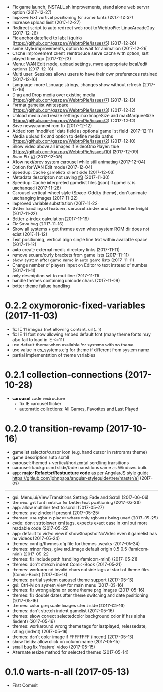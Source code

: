<a name="0.2.2"></a>
- Fix game launch, INSTALL.sh improvements, stand alone web server option (2017-12-27)
- Improve text vertical positioning for some fonts (2017-12-27)
- Increase upload limit (2017-12-27)
- Redirect script to auto redirect web root to WebtroPie: LinuxArcadeGuy (2017-12-26)
- Fix anchor datefield to label (quirk) (https://github.com/gazpan/WebtroPie/issues/5) (2017-12-26)
- some style improvements, option to wait for animation (2017-12-26)
- Cache improvement client, reintroduce serve cache with option, last played time ago (2017-12-23)
- Menu: WAN Edit mode, upload settings, more appropriate local/edit options (2017-12-16)
- Multi user: Sessions allows users to have their own preferences retained (2017-12-16)
- Language: more Lanuage strings, changes show without refresh (2017-12-16)
- Drag and Drop media over existing media (https://github.com/gazpan/WebtroPie/issues/7) (2017-12-13)
- Format gamelist whitespace (https://github.com/gazpan/WebtroPie/issues/3) (2017-12-12)
- Upload media and resize settings maxImageSize and maxMarqueeSize (https://github.com/gazpan/WebtroPie/issues/2) (2017-12-12)
- Save new/scanned rom fix (2017-12-12)
- Added rom 'modified' date field as optional game list field (2017-12-11)
- Media upload fix and option to define media paths (https://github.com/gazpan/WebtroPie/issues/2) (2017-12-10)
- Show video above all images if VideoOmxPlayer: true (https://github.com/gazpan/WebtroPie/issues/10) (2017-12-09)
- Scan Fix [#1](https://github.com/gazpan/WebtroPie/issues/1) (2017-12-09)
- Allow next/prev system carousel while still animating (2017-12-04)
- Option for WAN Edit mode (2017-12-04)
- Speedup: Cache gamelists client side (2017-12-03)
- Metadata description not saving [#3](https://github.com/gazpan/WebtroPie/issues/3) (2017-11-30)
- Speedup: Cache interpreted gamelist files (json) if gamelist is unchanged (2017-11-28)
- Carousel vertical-wheel style (Space-Oddity theme), don't animate unchanging images (2017-11-22)
- Improved variable substitution (2017-11-22)
- Better handling of features, carousel zindex and gamelist line height (2017-11-22)
- Better z-index calculation (2017-11-19)
- Fix Save bug (2017-11-16)
- Show all systems + get themes even when system ROM dir does not exist (2017-11-12)
- Text positioning, vertical align single line text within available space (2017-11-12)
- auto create external media directory links (2017-11-11)
- remove square/curly brackets from game lists (2017-11-11)
- show system after game name in auto game lists (2017-11-11)
- Change number of players input on Editor to text instead of number (2017-11-11)
- only description set to multiline (2017-11-11)
- handle themes containing unicode chars (2017-11-09)
- better theme failure handling

# 0.2.2 oxymoronic-fixed-variables (2017-11-03)
- fix IE 11 images (not allowing content: url(...))
- fix IE 11 font now allowing embed default font (many theme fonts may also fail to load in IE <=11)
- use default theme when available for systems with no theme
- use value in es_systems.cfg for theme if different from system name
- partial implementation of theme variables

<a name="0.2.1"></a>
# 0.2.1 collection-connections (2017-10-28)
- **carousel** code restructure
  - fix IE carousel flicker
  - automatic collections: All Games, Favorites and Last Played

<a name="0.2.0"></a>
# 0.2.0 transition-revamp (2017-10-16)
- gamelist selector/cursor icon (e.g. hand cursor in retrorama theme)
- game description auto scroll
- carousel: themed + vertical/horizontal scrolling transitions
- carousel: background slide/fade transitions same as Windows build
- app: **major Refactor/Restructure code** as per AngularJS style guide https://github.com/johnpapa/angular-styleguide/tree/master/a1 (2017-09)


----

<a name="0.1.1"></a>
- gui: Menu/ui/View Transitions Setting: Fade and Scroll (2017-06-06)
- themes: get font metrics for better text positioning (2017-05-28)
- app: allow multiline text to scroll (2017-05-27)
- themes: use zIndex if present (2017-05-25)
- themes: use rgba in places where only rgb was being used (2017-05-25)
- code: don't strtolower xml tags, expects exact case in xml but more readable code (2017-05-25)
- app: default to video view if showSnapshotNoVideo even if gamelist has no videos (2017-05-24)
- themes: config/themes.cfg file for themes tweaks (2017-05-24)
- themes: minor fixes, give md_image default origin 0.5 0.5  (famicom-mini) (2017-05-22)
- themes: fix include path handling (famicom-mini) (2017-05-21)
- themes: don't stretch indent Comic-Book (2017-05-21)
- themes: workaround invalid chars outside tags at start of theme files (Comic-Book) (2017-05-18)
- themes: partial system carousel theme support (2017-05-16)
- gui: Ctrl-M on system view for main menu (2017-05-16)
- themes: fix wrong alpha on some theme png images (2017-05-16)
- themes: fix double dates after theme switching and date positioning (2017-05-16)
- themes: color greyscale images client side (2017-05-16)
- themes: don't stretch indent gamelist (2017-05-16)
- themes: show correct selectedcolor background color if has alpha (indent) (2017-05-16)
- themes: workaround wrong theme tags for lastplayed, releasedate, rating (indent) (2017-05-16)
- themes: don't color image if FFFFFFFF (indent) (2017-05-16)
- show fields: allow click on column name (2017-05-15)
- small bug fix 'feature' video (2017-05-15)
- Alternate resize method for selected themes (2017-05-14)

<a name="0.1.0"></a>
# 0.1.0 warts-n-all (2017-05-13)

- First Commit

